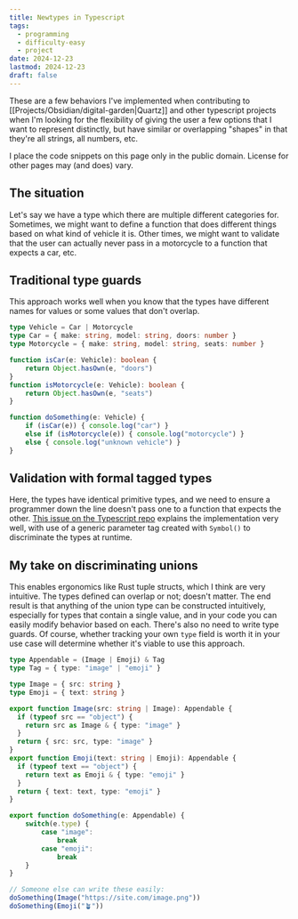 ```yaml
---
title: Newtypes in Typescript
tags:
  - programming
  - difficulty-easy
  - project
date: 2024-12-23
lastmod: 2024-12-23
draft: false
---
```

These are a few behaviors I've implemented when contributing to [[Projects/Obsidian/digital-garden|Quartz]] and other typescript projects when I'm looking for the flexibility of giving the user a few options that I want to represent distinctly, but have similar or overlapping "shapes" in that they're all strings, all numbers, etc.

I place the code snippets on this page only in the public domain. License for other pages may (and does) vary.
## The situation
Let's say we have a type which there are multiple different categories for. Sometimes, we might want to define a function that does different things based on what kind of vehicle it is. Other times, we might want to validate that the user can actually never pass in a motorcycle to a function that expects a car, etc.
## Traditional type guards
This approach works well when you know that the types have different names for values or some values that don't overlap.
```ts
type Vehicle = Car | Motorcycle
type Car = { make: string, model: string, doors: number }
type Motorcycle = { make: string, model: string, seats: number }

function isCar(e: Vehicle): boolean {
	return Object.hasOwn(e, "doors")
}
function isMotorcycle(e: Vehicle): boolean {
	return Object.hasOwn(e, "seats")
}

function doSomething(e: Vehicle) {
	if (isCar(e)) { console.log("car") }
	else if (isMotorcycle(e)) { console.log("motorcycle") }
	else { console.log("unknown vehicle") }
}
```
## Validation with formal tagged types
Here, the types have identical primitive types, and we need to ensure a programmer down the line doesn't pass one to a function that expects the other. [This issue on the Typescript repo](https://github.com/Microsoft/TypeScript/issues/4895#issuecomment-401067935) explains the implementation very well, with use of a generic parameter tag created with  `Symbol()` to discriminate the types at runtime.
## My take on discriminating unions
This enables ergonomics like Rust tuple structs, which I think are very intuitive. The types defined can overlap or not; doesn't matter. The end result is that anything of the union type can be constructed intuitively, especially for types that contain a single value, and in your code you can easily modify behavior based on each. There's also no need to write type guards. Of course, whether tracking your own `type` field is worth it in your use case will determine whether it's viable to use this approach.
```ts
type Appendable = (Image | Emoji) & Tag
type Tag = { type: "image" | "emoji" }

type Image = { src: string }
type Emoji = { text: string }

export function Image(src: string | Image): Appendable {
  if (typeof src == "object") {
    return src as Image & { type: "image" }
  }
  return { src: src, type: "image" }
}
export function Emoji(text: string | Emoji): Appendable {
  if (typeof text == "object") {
    return text as Emoji & { type: "emoji" }
  }
  return { text: text, type: "emoji" }
}

export function doSomething(e: Appendable) {
	switch(e.type) {
		case "image":
			break
		case "emoji":
			break
	}
}

// Someone else can write these easily:
doSomething(Image("https://site.com/image.png"))
doSomething(Emoji("🪴"))
```